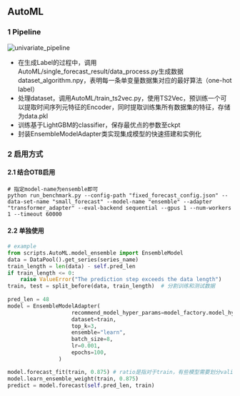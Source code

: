 ## AutoML

### 1 Pipeline

![univariate_pipeline](AutoML.assets/univariate_pipeline.png)

- 在生成Label的过程中，调用AutoML/single_forecast_result/data_process.py生成数据 dataset_algorithm.npy，表明每一条单变量数据集对应的最好算法（one-hot label）
- 处理dataset，调用AutoML/train_ts2vec.py，使用TS2Vec，预训练一个可以提取时间序列元特征的Encoder，同时提取训练集所有数据集的特征，存储为data.pkl
- 训练基于LightGBM的classifier，保存最优点的参数至ckpt
- 封装EnsembleModelAdapter类实现集成模型的快速搭建和实例化
  

### 2 启用方式

#### 2.1 结合OTB启用

```shell
# 指定model-name为ensemble即可
python run_benchmark.py --config-path "fixed_forecast_config.json" --data-set-name "small_forecast" --model-name "ensemble" --adapter "transformer_adapter" --eval-backend sequential --gpus 1 --num-workers 1 --timeout 60000
```

#### 2.2 单独使用

```python
# example
from scripts.AutoML.model_ensemble import EnsembleModel
data = DataPool().get_series(series_name)
train_length = len(data) - self.pred_len
if train_length <= 0:
    raise ValueError("The prediction step exceeds the data length")
train, test = split_before(data, train_length)  # 分割训练和测试数据
            
pred_len = 48
model = EnsembleModelAdapter(
                    recommend_model_hyper_params=model_factory.model_hyper_params,
                    dataset=train,
                    top_k=3,
                    ensemble="learn",
                    batch_size=8,
                    lr=0.001,
                    epochs=100,
                )

model.forecast_fit(train, 0.875) # ratio是指对于train，有些模型需要划分valid的比例
model.learn_ensemble_weight(train, 0.875)
predict = model.forecast(self.pred_len, train)
```


